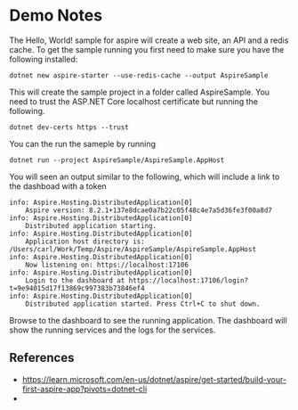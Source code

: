 # Demo Notes

The Hello, World! sample for aspire will create a web site, an API and a redis cache. To get the sample running you first need to make sure you have the following installed:

    dotnet new aspire-starter --use-redis-cache --output AspireSample

This will create the sample project in a folder called AspireSample. You need to trust the ASP.NET Core localhost certificate but running the following.

    dotnet dev-certs https --trust

You can the run the sameple by running

    dotnet run --project AspireSample/AspireSample.AppHost

You will seen an output similar to the following, which will include a link to the dashboad with a token

    info: Aspire.Hosting.DistributedApplication[0]
        Aspire version: 8.2.1+137e8dcae0a7b22c05f48c4e7a5d36fe3f00a8d7
    info: Aspire.Hosting.DistributedApplication[0]
        Distributed application starting.
    info: Aspire.Hosting.DistributedApplication[0]
        Application host directory is: /Users/carl/Work/Temp/Aspire/AspireSample/AspireSample.AppHost
    info: Aspire.Hosting.DistributedApplication[0]
        Now listening on: https://localhost:17106
    info: Aspire.Hosting.DistributedApplication[0]
        Login to the dashboard at https://localhost:17106/login?t=9e94015d17f13869c997383b73846ef4
    info: Aspire.Hosting.DistributedApplication[0]
        Distributed application started. Press Ctrl+C to shut down.

Browse to the dashboard to see the running application. The dashboard will show the running services and the logs for the services.

## References

- https://learn.microsoft.com/en-us/dotnet/aspire/get-started/build-your-first-aspire-app?pivots=dotnet-cli
- 
